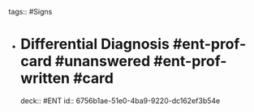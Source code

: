 tags:: #Signs

- # Differential Diagnosis #ent-prof-card #unanswered #ent-prof-written #card
  deck:: #ENT
  id:: 6756b1ae-51e0-4ba9-9220-dc162ef3b54e
